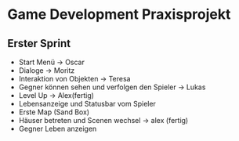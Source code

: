 # Game Development Praxisprojekt
## Erster Sprint
- Start Menü -> Oscar
- Dialoge -> Moritz
- Interaktion von Objekten -> Teresa
- Gegner können sehen und verfolgen den Spieler -> Lukas
- Level Up -> Alex(fertig)
- Lebensanzeige und Statusbar vom Spieler
- Erste Map (Sand Box)
- Häuser betreten und Scenen wechsel -> alex (fertig)
- Gegner Leben anzeigen
